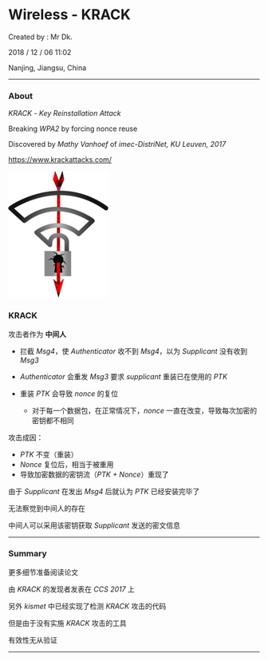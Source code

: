 # Wireless - KRACK

Created by : Mr Dk.

2018 / 12 / 06 11:02

Nanjing, Jiangsu, China

---

### About

_KRACK_ - _Key Reinstallation Attack_

Breaking _WPA2_ by forcing nonce reuse

Discovered by _Mathy Vanhoef_ of _imec-DistriNet, KU Leuven, 2017_

https://www.krackattacks.com/

![krack-logo](../img/krack-logo.png)

### KRACK

攻击者作为 __中间人__

* 拦截 _Msg4_，使 _Authenticator_ 收不到 _Msg4_，以为 _Supplicant_ 没有收到 _Msg3_

* _Authenticator_ 会重发 _Msg3_ 要求 _supplicant_ 重装已在使用的 _PTK_

* 重装 _PTK_ 会导致 _nonce_ 的复位
  * 对于每一个数据包，在正常情况下，_nonce_ 一直在改变，导致每次加密的密钥都不相同

攻击成因：

* _PTK_ 不变（重装）
* _Nonce_ 复位后，相当于被重用
* 导致加密数据的密钥流（_PTK + Nonce_）重现了

由于 _Supplicant_ 在发出 _Msg4_ 后就认为 _PTK_ 已经安装完毕了

无法察觉到中间人的存在

中间人可以采用该密钥获取 _Supplicant_ 发送的密文信息

---

### Summary

更多细节准备阅读论文

由 _KRACK_ 的发现者发表在 _CCS 2017_ 上

另外 _kismet_ 中已经实现了检测 _KRACK_ 攻击的代码

但是由于没有实施 _KRACK_ 攻击的工具

有效性无从验证

---

